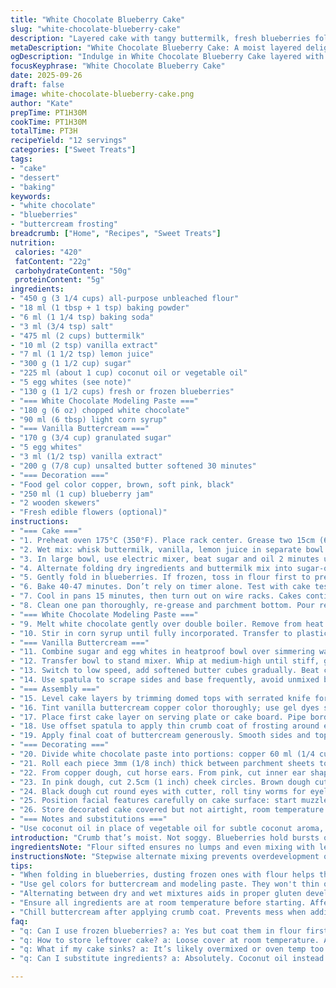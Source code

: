 ```yaml
---
title: "White Chocolate Blueberry Cake"
slug: "white-chocolate-blueberry-cake"
description: "Layered cake with tangy buttermilk, fresh blueberries folded in. White chocolate modeling paste for decoration. Vanilla buttercream tinted and piped. Uses a mix of baking soda and powder for lift. Soft crumb, moist, with vibrant fruit pockets. Buttercream stabilized by cooking whites and sugar, whipped then softened with butter. Decorating with colored modeling paste, no fondant needed. Flower accents optional but add real charm. Keep cake covered, room temp, eat within 2 days. Substitute coconut oil for veg oil, lemon juice for vinegar for subtle twist."
metaDescription: "White Chocolate Blueberry Cake: A moist layered delight featuring fresh blueberries and tangy buttermilk. Topped with whimsical decorations."
ogDescription: "Indulge in White Chocolate Blueberry Cake layered with ripe blueberries and rich buttercream. A sweet treat for every occasion."
focusKeyphrase: "White Chocolate Blueberry Cake"
date: 2025-09-26
draft: false
image: white-chocolate-blueberry-cake.png
author: "Kate"
prepTime: PT1H30M
cookTime: PT1H30M
totalTime: PT3H
recipeYield: "12 servings"
categories: ["Sweet Treats"]
tags:
- "cake"
- "dessert"
- "baking"
keywords:
- "white chocolate"
- "blueberries"
- "buttercream frosting"
breadcrumb: ["Home", "Recipes", "Sweet Treats"]
nutrition: 
 calories: "420"
 fatContent: "22g"
 carbohydrateContent: "50g"
 proteinContent: "5g"
ingredients:
- "450 g (3 1/4 cups) all-purpose unbleached flour"
- "18 ml (1 tbsp + 1 tsp) baking powder"
- "6 ml (1 1/4 tsp) baking soda"
- "3 ml (3/4 tsp) salt"
- "475 ml (2 cups) buttermilk"
- "10 ml (2 tsp) vanilla extract"
- "7 ml (1 1/2 tsp) lemon juice"
- "300 g (1 1/2 cup) sugar"
- "225 ml (about 1 cup) coconut oil or vegetable oil"
- "5 egg whites (see note)"
- "130 g (1 1/2 cups) fresh or frozen blueberries"
- "=== White Chocolate Modeling Paste ==="
- "180 g (6 oz) chopped white chocolate"
- "90 ml (6 tbsp) light corn syrup"
- "=== Vanilla Buttercream ==="
- "170 g (3/4 cup) granulated sugar"
- "5 egg whites"
- "3 ml (1/2 tsp) vanilla extract"
- "200 g (7/8 cup) unsalted butter softened 30 minutes"
- "=== Decoration ==="
- "Food gel color copper, brown, soft pink, black"
- "250 ml (1 cup) blueberry jam"
- "2 wooden skewers"
- "Fresh edible flowers (optional)"
instructions:
- "=== Cake ==="
- "1. Preheat oven 175°C (350°F). Place rack center. Grease two 15cm (6 inch) springform pans, line bottoms with parchment. Dry ingredients: sift flour, baking powder, soda, salt in bowl."
- "2. Wet mix: whisk buttermilk, vanilla, lemon juice in separate bowl. Rest 5 minutes. Starts mild thickening. This acid reacts with soda later for lift."
- "3. In large bowl, use electric mixer, beat sugar and oil 2 minutes until creamy but not thick. Blend egg whites one by one into sugar-oil, low speed. Avoid overbeating whites here; they’ll aerate during mixing with dry."
- "4. Alternate folding dry ingredients and buttermilk mix into sugar-oil blend. Use low speed, uniform just until combined. Overmix ruins crumb, makes cake dense. Batter thick enough to hold blueberries but still pourable."
- "5. Gently fold in blueberries. If frozen, toss in flour first to prevent sinking. Divide batter equally between the two pans, about 700 ml (3 cups) each. Reserve remaining batter chilled."
- "6. Bake 40-47 minutes. Don’t rely on timer alone. Test with cake tester inserted center, should come out clean or with a few moist crumbs, not wet batter."
- "7. Cool in pans 15 minutes, then turn out on wire racks. Cakes continue setting as they cool. Completely cool before frosting, at least 2 hours or overnight refrigerated loosely covered."
- "8. Clean one pan thoroughly, re-grease and parchment bottom. Pour reserved batter, bake 40-45 minutes under same conditions. This third layer will be the top, so watch for even browning."
- "=== White Chocolate Modeling Paste ==="
- "9. Melt white chocolate gently over double boiler. Remove from heat just shy of full melt, stir off heat until smooth and no lumps remain. Overheating chocolate causes grainy texture."
- "10. Stir in corn syrup until fully incorporated. Transfer to plastic wrap, press out air bubbles, wrap tightly. Rest 3-4 hours at room temperature, paste will firm and become pliable. Cold makes it too hard to stretch or shape."
- "=== Vanilla Buttercream ==="
- "11. Combine sugar and egg whites in heatproof bowl over simmering water. Stir constantly until sugar dissolves and mixture reaches 70°C (160°F) or sugar no longer grainy to touch."
- "12. Transfer bowl to stand mixer. Whip at medium-high until stiff, glossy peaks form, about 5-7 minutes. Still warm but aerated. Add vanilla essence, mix to combine."
- "13. Switch to low speed, add softened butter cubes gradually. Beat continuously until buttercream turns pale, fluffy and smooth, no graininess. Temperature and butter softness critical: too cold butter causes lumps, too warm makes cream thin."
- "14. Use spatula to scrape sides and base frequently, avoid unmixed butter pockets."
- "=== Assembly ==="
- "15. Level cake layers by trimming domed tops with serrated knife for flat stacking. Cut and remove ‘crown’ to ensure stability during stacking."
- "16. Tint vanilla buttercream copper color thoroughly; use gel dyes sparingly for vibrant, consistent hue. Fill pastry bag with smooth buttercream fitted with plain round tip."
- "17. Place first cake layer on serving plate or cake board. Pipe border along edge to trap jam. Spoon half blueberry jam inside border. Repeat with second layer and remaining jam, top with third cake layer."
- "18. Use offset spatula to apply thin crumb coat of frosting around entire cake, sealing in crumbs. Chill cake 30 minutes to set crumb coat for clean finish."
- "19. Apply final coat of buttercream generously. Smooth sides and top with spatula held flat but gentle pressure. Aim for even coverage with slight sheen. Chill cake 1 hour to firm."
- "=== Decorating ==="
- "20. Divide white chocolate paste into portions: copper 60 ml (1/4 cup), pale brown 60 ml, soft pink 60 ml, black 30 ml, keep remainder neutral. Gel colors kneaded thoroughly for uniform color."
- "21. Roll each piece 3mm (1/8 inch) thick between parchment sheets to prevent stickiness. Keep unused portions wrapped tightly to prevent drying."
- "22. From copper dough, cut horse ears. From pink, cut inner ear shapes, press together firmly with copper base for dimension. Insert ears onto clean wooden skewers standing on plate, refrigerate to firm until assembly."
- "23. In pink dough, cut 2.5cm (1 inch) cheek circles. Brown dough cut horse muzzle shape; form small thin sausage shapes as nostrils, press gently onto muzzle base to secure."
- "24. Black dough cut round eyes with cutter, roll tiny worms for eyelashes. Neutral color dough cut horse forehead piece; shape 4 small round beads to place on eyes for highlights. Attach beads gently pressing into black dough for subtle glimmer."
- "25. Position facial features carefully on cake surface: start muzzle low center, then forehead piece above. Add eyes above muzzle, fix lashes beside eyes. Place cheeks framing muzzle. Insert ears skewers on top. Add fresh flowers between ears and along top for a whimsical mane."
- "26. Store decorated cake covered but not airtight, room temperature. Consumed within 2 days. Refrigeration causes buttercream to harden; rests at room temperature about 20 minutes before serving for best texture."
- "=== Notes and substitutions ==="
- "Use coconut oil in place of vegetable oil for subtle coconut aroma, more stability at room temperature. Lemon juice replaces vinegar providing gentle brightness without tang. Egg whites extra for higher lift and lighter crumb, separate carefully to avoid yolk contamination which deflates batter. Frozen blueberries dusted with flour prevents sinking during bake. For modeling paste, avoid overheating white chocolate; syrup stabilizes and smooths texture. Buttercream—temperature crucial. Overwhip or cold butter makes curdled texture; warm slightly or continue beating. Cake testing with toothpick, look for moist crumbs, not cake mix. Color gels better than liquid for paste and buttercream to avoid thinning. Trim layers flat for stacking: uneven layers cause tilting, losing neat finish. If cake sinks, could be overmixed or oven temp too low. Use accurate oven thermometer. Flower decorations should be non-toxic and clean; optional but adds to rustic charm."
introduction: "Crumb that’s moist. Not soggy. Blueberries hold bursts of fresh tartness through buttery texture. Balance acidity—lemon or vinegar with buttermilk to help rise. Whites beaten in two stages—in batter and in buttercream—hold air, lightness. No shortcuts on chilling modeling paste; too soft, it falls apart. Temperatures matter a lot—batter, buttercream, chocolate paste. Color gels keep brightness without watering down. Stacking layers needs edges trimmed flat or cake leans, looks sloppy. Keep cake cool but not cold—too chilled dulls buttercream. All those small steps build a cake you can cut cleanly, decorate fast, without crumbling. Layers give you height; each baked separately for even cooking."
ingredientsNote: "Flour sifted ensures no lumps and even mixing with leaveners. Baking powder and soda combo gives lift, texture. Buttermilk’s acidity reacts with soda for tender crumb. Oil keeps cake moist longer than butter. Extra white egg whites increase lift, create airy crumb but too much dryness hurts. Blueberries dusted with flour stay suspended, don’t sink during bake. Corn syrup in modeling paste stops it from cracking, adding pliability. Softened, not melted, butter in buttercream keeps consistency; too cold butter causes lumps, too warm will soften frosting excessively. Use gel colors for good pigment without changing texture or flavor. Blueberry jam adds intense fruit sweetness but can be swapped for raspberry for tartness. Fresh flowers optional but must be clean and pesticide-free."
instructionsNote: "Stepwise alternate mixing prevents overdevelopment of gluten; ensures soft crumb. Folding blueberries gently keeps them intact, prevents color bleed in batter. Watch batter texture; too runny, cake dense and gummy; too thick, dry crumb. Baking in multiple pans shortens time, evens bake. Toothpick testing more reliable than timer alone. Cooling in pan 15 minutes lets crumb stabilize before unmolding—avoids breakage. Refining white chocolate paste takes patience; rushing leads to brittle dough. Use silicone spatula to mix and scrape sides. Heating sugar with whites dissolves sugar crystals, key for stable meringue stage. Butter-sized into soft meringue gradually produces creamy, not runny frosting. Crumb coat traps loose crumbs before final frosting, results in neat finish. Roll colored dough between parchment prevents stickiness, tearing. Let modeling paste rest to firm for easier shaping. Skewer ears to stand firm and safe. Keep cake loosely covered to avoid sweating but prevent drying out. Room temp resting after fridge really unlocks buttercream softness for serving."
tips:
- "When folding in blueberries, dusting frozen ones with flour helps them stay afloat. Ensures even distribution, avoids soggy batter. Be gentle."
- "Use gel colors for buttercream and modeling paste. They won't thin out mixtures. Add color gradually to prevent over-tinting, maintain texture."
- "Alternating between dry and wet mixtures aids in proper gluten development. Watch for thick batter; too much stirring makes cake dense."
- "Ensure all ingredients are at room temperature before starting. Affects emulsion: melted butter, egg whites whipping more aerated, better texture."
- "Chill buttercream after applying crumb coat. Prevents mess when adding final layer. Room temperature makes it easier to work with, smooth finish."
faq:
- "q: Can I use frozen blueberries? a: Yes but coat them in flour first. Stops them sinking in batter. Fresh works, too, but frozen saves time."
- "q: How to store leftover cake? a: Loose cover at room temperature. Avoid fridge; causes frosting to harden. Eats best within two days."
- "q: What if my cake sinks? a: It’s likely overmixed or oven temp too low. Use accurate thermometer. Check for even rises in layers."
- "q: Can I substitute ingredients? a: Absolutely. Coconut oil instead of vegetable oil adds stability. Lemon juice replaces vinegar for mild twist."

---
```


